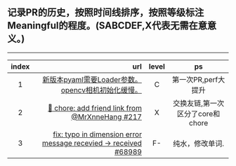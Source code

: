## 记录PR的历史，按照时间线排序，按照等级标注Meaningful的程度。(SABCDEF,X代表无需在意意义。)

---

|index|url|level|ps|
|:-----:|---------------:|:-------:|:---------:|
|1|[新版本pyaml需要Loader参数。  opencv相机初始化缓慢。](https://github.com/RimoChan/Vtuber_Tutorial/pull/14)|C| 第一次PR,perf大提升  |
|2|[🔗 chore: add friend link from @MrXnneHang #217](https://github.com/SigureMo/nyakku.moe/pull/217)|X|交换友链,第一次区分了core和chore|
|3|[fix: typo in dimension error message  recevied -> received #68989](https://github.com/PaddlePaddle/Paddle/pull/68989)|F-|纯水，修改单词.|
